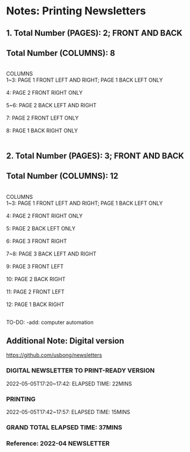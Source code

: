 # Notes: Printing Newsletters
## 1. Total Number (PAGES): 2; FRONT AND BACK<br/>
## Total Number (COLUMNS): 8<br/>
<br/>
COLUMNS<br/>
1~3: PAGE 1 FRONT LEFT AND RIGHT; PAGE 1 BACK LEFT ONLY<br/>
<br/>
4: PAGE 2 FRONT RIGHT ONLY<br/>
<br/>
5~6: PAGE 2 BACK LEFT AND RIGHT<br/>
<br/>
7: PAGE 2 FRONT LEFT ONLY<br/>
<br/>
8: PAGE 1 BACK RIGHT ONLY<br/>
<br/>

## 2. Total Number (PAGES): 3; FRONT AND BACK
## Total Number (COLUMNS): 12
<br/>
COLUMNS<br/>
1~3: PAGE 1 FRONT LEFT AND RIGHT; PAGE 1 BACK LEFT ONLY<br/>
<br/>
4: PAGE 2 FRONT RIGHT ONLY<br/>
<br/>
5: PAGE 2 BACK LEFT ONLY<br/>
<br/>
6: PAGE 3 FRONT RIGHT<br/>
<br/>
7~8: PAGE 3 BACK LEFT AND RIGHT<br/>
<br/>
9: PAGE 3 FRONT LEFT<br/>
<br/>
10: PAGE 2 BACK RIGHT<br/>
<br/>
11: PAGE 2 FRONT LEFT<br/>
<br/>
12: PAGE 1 BACK RIGHT<br/>
<br/>

TO-DO: -add: computer automation

## Additional Note: Digital version
https://github.com/usbong/newsletters

### DIGITAL NEWSLETTER TO PRINT-READY VERSION
2022-05-05T17:20~17:42: ELAPSED TIME: 22MINS

### PRINTING
2022-05-05T17:42~17:57: ELAPSED TIME: 15MINS

### GRAND TOTAL ELAPSED TIME: 37MINS

### Reference: 2022-04 NEWSLETTER

